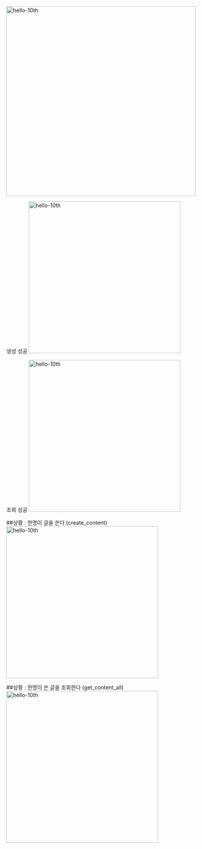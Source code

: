 <img width="500" alt="hello-10th" src="https://user-images.githubusercontent.com/92968138/175806411-7caafd98-7773-4255-b214-9f863c5aa398.png">

생성 성공
<img width="400" alt="hello-10th" src="https://user-images.githubusercontent.com/92968138/178222551-81707e57-de25-471a-b88c-82dd7212b98e.png">

조회 성공
<img width="400" alt="hello-10th" src="https://user-images.githubusercontent.com/92968138/178222628-cb80b8ab-a753-4d56-a1b5-492be63d35bd.png">

##상황 : 한명이 글을 쓴다 (create_content)
<img width="400" alt="hello-10th" src="https://user-images.githubusercontent.com/92968138/179649868-11728947-f831-4a47-9ffd-89be3137c582.png">


##상황 : 한명이 쓴 글을 조회한다 (get_content_all)<img width="400" alt="hello-10th" src="https://user-images.githubusercontent.com/92968138/179649909-a439a947-ef14-4adf-8b3c-268ed31885a8.png">
